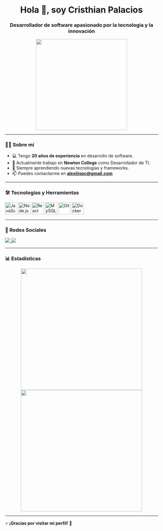 <h1 align="center">Hola 👋, soy Cristhian Palacios</h1>
<h3 align="center">Desarrollador de software apasionado por la tecnología y la innovación</h3>

<p align="center">
  <img src="https://media.giphy.com/media/qgQUggAC3Pfv687qPC/giphy.gif" width="300" />
</p>

---

### 👨‍💻 Sobre mí  
- 💻 Tengo **20 años de experiencia** en desarrollo de software.  <!-- 🎯 Me especializo en **Node.js, React, MySQL, APIs y Bots de mensajería**. -->
- 🚀 Actualmente trabajo en **Newton College** como Desarrollador de TI.  
- 🌱 Siempre aprendiendo nuevas tecnologías y frameworks.  
- 📫 Puedes contactarme en **[alexiiispc@gmail.com](mailto:alexiiispc@gmail.com)**  

---

### 🛠️ Tecnologías y Herramientas  
<p align="left">
  <img src="https://cdn.jsdelivr.net/gh/devicons/devicon/icons/javascript/javascript-original.svg" alt="JavaScript" width="40" height="40"/>
  <img src="https://cdn.jsdelivr.net/gh/devicons/devicon/icons/nodejs/nodejs-original.svg" alt="Node.js" width="40" height="40"/>
  <img src="https://cdn.jsdelivr.net/gh/devicons/devicon/icons/react/react-original.svg" alt="React" width="40" height="40"/>
  <img src="https://cdn.jsdelivr.net/gh/devicons/devicon/icons/mysql/mysql-original.svg" alt="MySQL" width="40" height="40"/>
  <img src="https://cdn.jsdelivr.net/gh/devicons/devicon/icons/php/php-original.svg" alt="Git" width="40" height="40"/>
  <img src="https://cdn.jsdelivr.net/gh/devicons/devicon/icons/asp/aspclassic-original.svg" alt="Docker" width="40" height="40"/>
</p>

---

### 📱 Redes Sociales  
<p align="left">
  <a href="https://www.instagram.com/alexiiispc" target="_blank">
    <img src="https://img.shields.io/badge/Instagram-E4405F?style=for-the-badge&logo=instagram&logoColor=white"/>
  </a>
  <a href="https://www.linkedin.com/in/cristhian-palacios-8254a7228/" target="_blank">
    <img src="https://img.shields.io/badge/LinkedIn-0077B5?style=for-the-badge&logo=linkedin&logoColor=white"/>
  </a>
 <!-- <a href="https://twitter.com/tuusuario" target="_blank">
    <img src="https://img.shields.io/badge/Twitter-1DA1F2?style=for-the-badge&logo=twitter&logoColor=white"/>
  </a>-->
</p>

---

### 📊 Estadísticas  
<p align="center">
  <img src="https://github-readme-stats.vercel.app/api?username=alexiiispc&show_icons=true&theme=dark" width="400"/>
  <img src="https://github-readme-streak-stats.herokuapp.com/?user=alexiiispc&theme=dark" width="400"/>
</p>

---

⭐ **¡Gracias por visitar mi perfil!** 🚀

